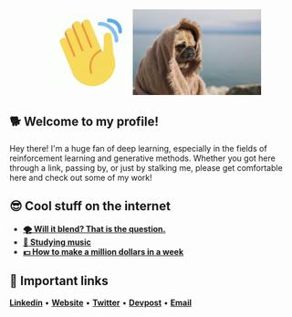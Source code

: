 <div align='center'>
  <img height="150px" width="150px" src="https://raw.githubusercontent.com/jimzers/jimzers/master/pics/wave_emoji.gif">
  <img height="150px" width="225px" src="https://raw.githubusercontent.com/jimzers/jimzers/master/pics/wise-pug-thinking-about-the-world.jpg">
</div>

## 🐕 Welcome to my profile!

Hey there! I'm a huge fan of deep learning, especially in the fields of reinforcement learning and generative methods. Whether you got here through a link, passing by, or just by stalking me, please get comfortable here and check out some of my work!

## 😎 Cool stuff on the internet

* [__🌪️ Will it blend? That is the question.__](https://www.youtube.com/watch?v=lAl28d6tbko)
* [__🎵 Studying music__](https://www.youtube.com/watch?v=yYW881P2mzo)
* [__💵 How to make a million dollars in a week__](https://www.youtube.com/watch?v=dQw4w9WgXcQ)

## :link: Important links
[__Linkedin__](https://www.linkedin.com/in/adam-lee-ucsd/) • [__Website__](https://adamlee.me) • [__Twitter__](https://twitter.com/jimzersML) • [__Devpost__](https://devpost.com/jimzers) • [__Email__](mailto:a3lee@ucsd.edu)
